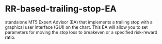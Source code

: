# RR-based-trailing-stop-EA
standalone MT5 Expert Advisor (EA) that implements a trailing stop with a graphical user interface (GUI) on the chart. This EA will allow you to set parameters for moving the stop loss to breakeven or a specified risk-reward ratio.
